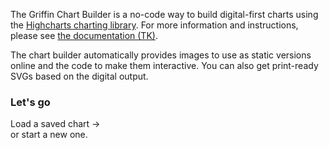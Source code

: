The Griffin Chart Builder is a no-code way to build digital-first charts using the [Highcharts charting library][1]. For more information and instructions, please see [the documentation (TK)][2].

The chart builder automatically provides images to use as static versions online and the code to make them interactive. You can also get print-ready SVGs based on the digital output.

### Let's go
Load a saved chart &#8594; <br />or start a new one.  

[1]: https://www.highcharts.com/
[2]: http://example.com
